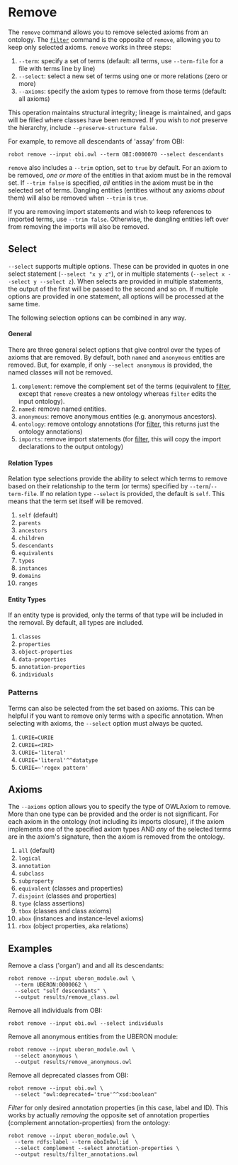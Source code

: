 # Remove

The `remove` command allows you to remove selected axioms from an ontology. The [`filter`](/filter) command is the opposite of `remove`, allowing you to keep only selected axioms. `remove` works in three steps:

1. `--term`: specify a set of terms (default: all terms, use `--term-file` for a file with terms line by line)
2. `--select`: select a new set of terms using one or more relations (zero or more)
3. `--axioms`: specify the axiom types to remove from those terms (default: all axioms)

This operation maintains structural integrity; lineage is maintained, and gaps will be filled where classes have been removed. If you wish to *not* preserve the hierarchy, include `--preserve-structure false`.

For example, to remove all descendants of 'assay' from OBI:

```
robot remove --input obi.owl --term OBI:0000070 --select descendants
```

`remove` also includes a `--trim` option, set to `true` by default. For an axiom to be removed, *one or more* of the entities in that axiom must be in the removal set. If `--trim false` is specified, *all* entities in the axiom must be in the selected set of terms. Dangling entities (entities without any axioms *about* them) will also be removed when `--trim` is `true`.

If you are removing import statements and wish to keep references to imported terms, use `--trim false`. Otherwise, the dangling entities left over from removing the imports will also be removed.

## Select

`--select` supports multiple options. These can be provided in quotes in one select statement (`--select "x y z"`), or in multiple statements (`--select x --select y --select z`). When selects are provided in multiple statements, the output of the first will be passed to the second and so on. If multiple options are provided in one statement, all options will be processed at the same time.

The following selection options can be combined in any way.

#### General

There are three general select options that give control over the types of axioms that are removed. By default, both `named` and `anonymous` entities are removed. But, for example, if only `--select anonymous` is provided, the named classes will not be removed.

1. `complement`: remove the complement set of the terms (equivalent to [filter](/filter), except that `remove` creates a new ontology whereas `filter` edits the input ontology).
2. `named`: remove named entities.
3. `anonymous`: remove anonymous entities (e.g. anonymous ancestors).
4. `ontology`: remove ontology annotations (for [filter](/filter), this returns just the ontology annotations)
5. `imports`: remove import statements (for [filter](/filter), this will copy the import declarations to the output ontology)

#### Relation Types

Relation type selections provide the ability to select which terms to remove based on their relationship to the term (or terms) specified by `--term`/`--term-file`. If no relation type `--select` is provided, the default is `self`. This means that the term set itself will be removed.

1. `self` (default)
2. `parents`
3. `ancestors`
4. `children`
5. `descendants`
6. `equivalents`
7. `types`
8. `instances`
9. `domains`
10. `ranges`

#### Entity Types

If an entity type is provided, only the terms of that type will be included in the removal. By default, all types are included.

1. `classes`
2. `properties`
3. `object-properties`
4. `data-properties`
5. `annotation-properties`
6. `individuals`

### Patterns

Terms can also be selected from the set based on axioms. This can be helpful if you want to remove only terms with a specific annotation. When selecting with axioms, the `--select` option must always be quoted.

1. `CURIE=CURIE`
2. `CURIE=<IRI>`
3. `CURIE='literal'`
4. `CURIE='literal'^^datatype`
5. `CURIE=~'regex pattern'`

## Axioms

The `--axioms` option allows you to specify the type of OWLAxiom to remove. More than one type can be provided and the order is not significant. For each axiom in the ontology (not including its imports closure), if the axiom implements one of the specified axiom types AND *any* of the selected terms are in the axiom's signature, then the axiom is removed from the ontology.

1. `all` (default)
2. `logical`
3. `annotation`
4. `subclass`
5. `subproperty`
6. `equivalent` (classes and properties)
7. `disjoint` (classes and properties)
8. `type` (class assertions)
9. `tbox` (classes and class axioms)
10. `abox` (instances and instance-level axioms)
11. `rbox` (object properties, aka relations)

## Examples

Remove a class ('organ') and and all its descendants:

    robot remove --input uberon_module.owl \
      --term UBERON:0000062 \
      --select "self descendants" \
      --output results/remove_class.owl

Remove all individuals from OBI:

```
robot remove --input obi.owl --select individuals 
```

Remove all anonymous entities from the UBERON module:

    robot remove --input uberon_module.owl \
      --select anonymous \
      --output results/remove_anonymous.owl

Remove all deprecated classes from OBI:

```
robot remove --input obi.owl \
  --select "owl:deprecated='true'^^xsd:boolean" 
```

*Filter* for only desired annotation properties (in this case, label and ID). This works by actually *removing* the opposite set of annotation properties (complement annotation-properties) from the ontology:

    robot remove --input uberon_module.owl \
      --term rdfs:label --term oboInOwl:id  \
      --select complement --select annotation-properties \
      --output results/filter_annotations.owl
